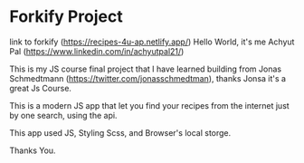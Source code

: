 # Forkify Project

link to forkify (https://recipes-4u-ap.netlify.app/)
Hello World, it's me Achyut Pal (https://www.linkedin.com/in/achyutpal21/)

This is my JS course final project that I have learned
building from Jonas Schmedtmann (https://twitter.com/jonasschmedtman),
thanks Jonsa it's a great Js Course.

This is a modern JS app that let you find your recipes from the internet
just by one search, using the api.

This app used JS, Styling Scss, and Browser's local storge.

Thanks You.
